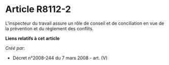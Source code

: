 # Article R8112-2

L'inspecteur du travail assure un rôle de conseil et de conciliation en vue de la prévention et du règlement des conflits.

**Liens relatifs à cet article**

_Créé par_:

  - Décret n°2008-244 du 7 mars 2008 - art. (V)
